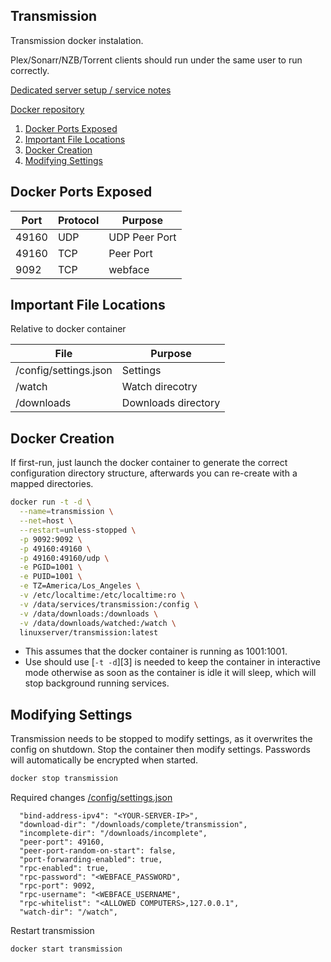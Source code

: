 Transmission
------------
Transmission docker instalation.

Plex/Sonarr/NZB/Torrent clients should run under the same user to run correctly.

[Dedicated server setup / service notes](transmission-dedicated.md)

[Docker repository][1]

1. [Docker Ports Exposed](#docker-ports-exposed)
1. [Important File Locations](#important-file-locations)
1. [Docker Creation](#docker-creation)
1. [Modifying Settings](#modifying-settings)

Docker Ports Exposed
--------------------

| Port  | Protocol | Purpose       |
|-------|----------|---------------|
| 49160 | UDP      | UDP Peer Port |
| 49160 | TCP      | Peer Port     |
| 9092  | TCP      | webface       |

Important File Locations
------------------------
Relative to docker container

| File                  | Purpose             |
|-----------------------|---------------------|
| /config/settings.json | Settings            |
| /watch                | Watch direcotry     |
| /downloads            | Downloads directory |

Docker Creation
---------------
If first-run, just launch the docker container to generate the correct
configuration directory structure, afterwards you can re-create with a mapped
directories.

```bash
docker run -t -d \
  --name=transmission \
  --net=host \
  --restart=unless-stopped \
  -p 9092:9092 \
  -p 49160:49160 \
  -p 49160:49160/udp \
  -e PGID=1001 \
  -e PUID=1001 \
  -e TZ=America/Los_Angeles \
  -v /etc/localtime:/etc/localtime:ro \
  -v /data/services/transmission:/config \
  -v /data/downloads:/downloads \
  -v /data/downloads/watched:/watch \
  linuxserver/transmission:latest
```
 * This assumes that the docker container is running as 1001:1001.
 * Use should use [`-t -d`][3] is needed to keep the container in interactive
   mode otherwise as soon as the container is idle it will sleep, which will
   stop background running services.

Modifying Settings
------------------
Transmission needs to be stopped to modify settings, as it overwrites the config
on shutdown. Stop the container then modify settings. Passwords will
automatically be encrypted when started.

```bash
docker stop transmission
```

Required changes
[/config/settings.json][2]
```vim
  "bind-address-ipv4": "<YOUR-SERVER-IP>",
  "download-dir": "/downloads/complete/transmission",
  "incomplete-dir": "/downloads/incomplete",
  "peer-port": 49160,
  "peer-port-random-on-start": false,
  "port-forwarding-enabled": true,
  "rpc-enabled": true,
  "rpc-password": "<WEBFACE_PASSWORD",
  "rpc-port": 9092,
  "rpc-username": "<WEBFACE_USERNAME",
  "rpc-whitelist": "<ALLOWED COMPUTERS>,127.0.0.1",
  "watch-dir": "/watch",
```

Restart transmission
```bash
docker start transmission
```

[1]: https://hub.docker.com/r/linuxserver/transmission/
[2]: settings.json
